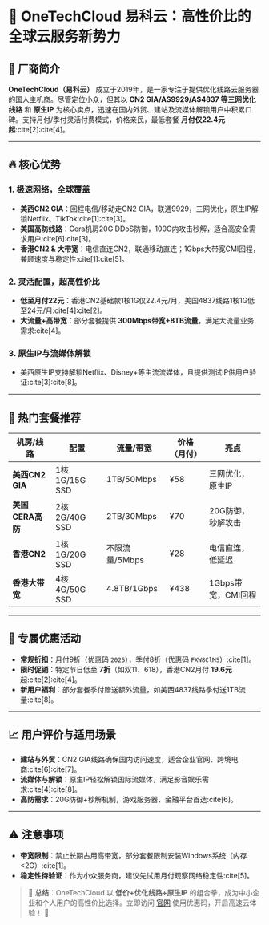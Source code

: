 # 🌟 OneTechCloud 易科云：高性价比的全球云服务新势力

## 🚀 厂商简介
**OneTechCloud（易科云）** 成立于2019年，是一家专注于提供优化线路云服务器的国人主机商。尽管定位小众，但其以 **CN2 GIA/AS9929/AS4837 等三网优化线路** 和 **原生IP** 为核心卖点，迅速在国内外贸、建站及流媒体解锁用户中积累口碑。支持月付/季付灵活付费模式，价格亲民，最低套餐 **月付仅22.4元起**:cite[2]:cite[4]。

---

## 🔥 核心优势
### 1. **极速网络，全球覆盖**
- **美西CN2 GIA**：回程电信/移动走CN2 GIA，联通9929，三网优化，原生IP解锁Netflix、TikTok:cite[1]:cite[3]。
- **美国高防线路**：Cera机房20G DDoS防御，100G内攻击秒解，适合高安全需求用户:cite[6]:cite[3]。
- **香港CN2 & 大带宽**：电信直连CN2，联通移动直连；1Gbps大带宽CMI回程，兼顾速度与稳定性:cite[1]:cite[5]。

### 2. **灵活配置，超高性价比**
- **低至月付22元**：香港CN2基础款1核1G仅22.4元/月，美国4837线路1核1G低至24元/月:cite[4]:cite[2]。
- **大流量+高带宽**：部分套餐提供 **300Mbps带宽+8TB流量**，满足大流量业务需求:cite[4]。

### 3. **原生IP与流媒体解锁**
- 美西原生IP支持解锁Netflix、Disney+等主流流媒体，且提供测试IP供用户验证:cite[3]:cite[8]。

---

## 💼 热门套餐推荐
| **机房/线路**       | **配置**         | **流量/带宽**       | **价格（月付）** | 亮点                  |
|----------------------|------------------|---------------------|------------------|-----------------------|
| **美西CN2 GIA**      | 1核1G/15G SSD    | 1TB/50Mbps          | ¥58              | 三网优化，原生IP      |
| **美国CERA高防**     | 2核2G/40G SSD    | 2TB/30Mbps          | ¥70              | 20G防御，秒解攻击    |
| **香港CN2**          | 1核1G/20G SSD    | 不限流量/5Mbps      | ¥28              | 电信直连，低延迟      |
| **香港大带宽**       | 4核4G/50G SSD    | 4.8TB/1Gbps         | ¥438             | 1Gbps带宽，CMI回程   |

---

## 🎁 专属优惠活动
- **常规折扣**：月付9折（优惠码 `2025`），季付8折（优惠码 `FXW8ClMS`）:cite[1]。
- **限时促销**：特定节日低至 **7折**（如双11、618），香港CN2月付 **19.6元** 起:cite[2]:cite[4]。
- **新用户福利**：部分套餐季付赠送额外流量，如美西4837线路季付送1TB流量:cite[8]。

---

## 📈 用户评价与适用场景
- **建站与外贸**：CN2 GIA线路确保国内访问速度，适合企业官网、跨境电商:cite[6]:cite[7]。
- **流媒体与解锁**：原生IP轻松解锁国际流媒体，满足影音娱乐需求:cite[4]:cite[8]。
- **高防需求**：20G防御+秒解机制，游戏服务器、金融平台首选:cite[6]。

---

## ⚠️ 注意事项
- **带宽限制**：禁止长期占用高带宽，部分套餐限制安装Windows系统（内存<2G）:cite[1]。
- **稳定性待验证**：作为小众服务商，建议先试用月付观察网络稳定性:cite[5]。

> 📌 **总结**：OneTechCloud 以 **低价+优化线路+原生IP** 的组合拳，成为中小企业和个人用户的高性价比选择。立即访问 [官网](https://www.onetechcloud.com) 使用优惠码，开启高速云体验！ 🚀
